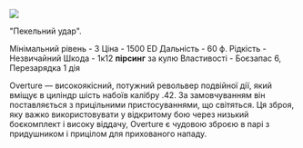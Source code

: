 
[![](https://static.wikia.nocookie.net/cyberpunk/images/8/8d/Overture_Default.png/revision/latest/scale-to-width-down/350?cb=20220726205527)](https://static.wikia.nocookie.net/cyberpunk/images/8/8d/Overture_Default.png/revision/latest?cb=20220726205527)

"Пекельний удар".

Мінімальний рівень - 3
Ціна - 1500 ED
Дальність - 60 ф.
Рідкість - Незвичайний
Шкода - 1к12 **пірсинг** за кулю
Властивості - Боєзапас 6, Перезарядка 1 дія

Overture — високоякісний, потужний револьвер подвійної дії, який вміщує в циліндр шість набоїв калібру .42. За замовчуванням він поставляється з прицільними пристосуваннями, що світяться. Ця зброя, яку важко використовувати у відкритому бою через низький боєкомплект і високу віддачу, Overture є чудовою зброєю в парі з придушником і прицілом для прихованого нападу.